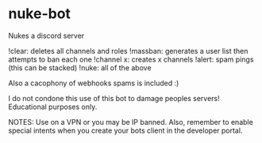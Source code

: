 # nuke-bot

Nukes a discord server

!clear: deletes all channels and roles 
!massban: generates a user list then attempts to ban each one
!channel x: creates x channels
!alert: spam pings (this can be stacked)
!nuke: all of the above

Also a cacophony of webhooks spams is included :)

I do not condone this use of this bot to damage peoples servers! Educational purposes only.

NOTES: Use on a VPN or you may be IP banned. Also, remember to enable special intents when you create your bots client in the developer portal.
